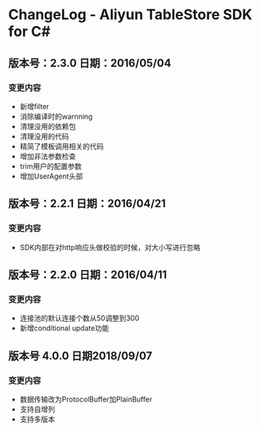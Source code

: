 # ChangeLog - Aliyun TableStore SDK for C# 

## 版本号：2.3.0  日期：2016/05/04
### 变更内容
- 新增filter
- 消除编译时的warnning
- 清理没用的依赖包
- 清理没用的代码
- 精简了模板调用相关的代码
- 增加非法参数检查
- trim用户的配置参数
- 增加UserAgent头部

## 版本号：2.2.1  日期：2016/04/21
### 变更内容
- SDK内部在对http响应头做校验的时候，对大小写进行忽略

## 版本号：2.2.0  日期：2016/04/11
### 变更内容
- 连接池的默认连接个数从50调整到300
- 新增conditional update功能

## 版本号 4.0.0 日期2018/09/07
### 变更内容
- 数据传输改为ProtocolBuffer加PlainBuffer
- 支持自增列
- 支持多版本